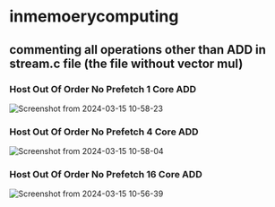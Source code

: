 # inmemoerycomputing

## commenting all operations other than ADD in stream.c file (the file without vector mul)

### Host Out Of Order No Prefetch 1 Core ADD

![Screenshot from 2024-03-15 10-58-23](https://github.com/vishnupriyapesu/inmemoerycomputing/assets/142419649/4c568700-75f9-4851-83f3-f1612b2b99fe)




### Host Out Of Order No Prefetch 4 Core ADD

![Screenshot from 2024-03-15 10-58-04](https://github.com/vishnupriyapesu/inmemoerycomputing/assets/142419649/d5a78933-88d6-405d-9b02-e882ac17fb8b)



### Host Out Of Order No Prefetch 16 Core ADD

![Screenshot from 2024-03-15 10-56-39](https://github.com/vishnupriyapesu/inmemoerycomputing/assets/142419649/68dd76f3-337f-4680-9771-5b4d341387ea)

